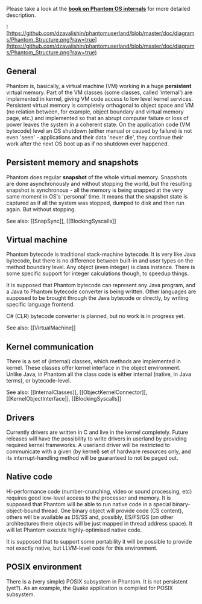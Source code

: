 Please take a look at the **[book on Phantom OS internals](https://phantomdox.readthedocs.io/en/latest/)** for more detailed description.

![https://github.com/dzavalishin/phantomuserland/blob/master/doc/diagrams/Phantom_Structure.png?raw=true](https://github.com/dzavalishin/phantomuserland/blob/master/doc/diagrams/Phantom_Structure.png?raw=true)

## General ##

Phantom is, basically, a virtual machine (VM) working in a huge **persistent**
virtual memory. Part of the VM classes (some classes, called 'internal') are
implemented in kernel, giving VM code access to low level kernel services.
Persistent virtual memory is completely orthogonal to object space and VM
(no relation between, for example, object boundary and virtual memory page,
etc.) and implemented so that an abrupt computer failure or loss of power
leaves the system in a coherent state. On the application code (VM bytecode) level
an OS shutdown (either manual or caused by failure) is not even 'seen' - applications
and their data 'never die', they continue their work after the next OS
boot up as if no shutdown ever happened.

## Persistent memory and snapshots ##

Phantom does regular **snapshot** of the whole virtual memory. Snapshots are
done asynchronously and without stopping the world, but the resulting snapshot
is synchronous - all the memory is being snapped at the very same moment in
OS's 'personal' time. It means that the snapshot state is captured as if all
the system was stopped, dumped to disk and then run again. But without stopping.

See also: [[SnapSync]], [[BlockingSyscalls]]

## Virtual machine ##

Phantom bytecode is traditional stack-machine bytecode. It is very like
Java bytecode, but there is no difference between built-in and user
types on the method boundary level. Any object (even integer) is class instance. There is
some specific support for integer calculations though, to speedup things.

It is supposed that Phantom bytecode can represent any Java program, and
a Java to Phantom bytecode converter is being written. Other languages are
supposed to be brought through the Java bytecode or directly, by writing
specific language frontend.

C# (CLR) bytecode converter is planned, but no work is in progress yet.

See also: [[VirtualMachine]]

## Kernel communication ##

There is a set of (internal) classes, which methods are implemented in kernel.
These classes offer kernel interface in the object environment. Unlike Java,
in Phantom all the class code is either internal (native, in Java terms), or
bytecode-level. 

See also: [[InternalClasses]], [[ObjectKernelConnector]], [[KernelObjectInterface]], [[BlockingSyscalls]]

## Drivers ##

Currently drivers are written in C and live in the kernel completely.
Future releases will have the possibility to write drivers in userland by
providing required kernel frameworks. A userland driver will be restricted
to communicate with a given (by kernel) set of hardware resources only, and
its interrupt-handling method will be guaranteed to not be paged out.


## Native code ##

Hi-performance code (number-crunching, video or sound processing, etc)
requires good low-level access to the processor and memory. It is supposed
that Phantom will be able to run native code in a special binary-object-bound
thread. One binary object will provide code (CS content), others will be
available as DS/SS and, possibly, ES/FS/GS (on other architectures there objects
will be just mapped in thread address space). It will let Phantom
execute highly-optimised native code.

It is supposed that to support some portability it will be possible to provide
not exactly native, but LLVM-level code for this environment.

## POSIX environment ##

There is a (very simple) POSIX subsystem in Phantom. It is not persistent 
(yet?). As an example, the Quake application is compiled for POSIX subsystem.


